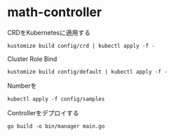 # math-controller

CRDをKubernetesに適用する
```
kustomize build config/crd | kubectl apply -f -
```

Cluster Role Bind
```
kustomize build config/default | kubectl apply -f -
```

Numberを
```
kubectl apply -f config/samples
```

Controllerをデプロイする
```
go build -o bin/manager main.go
```



